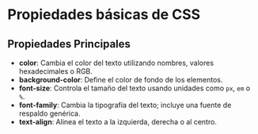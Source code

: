 # Propiedades básicas de CSS

## Propiedades Principales

- **color**: Cambia el color del texto utilizando nombres, valores hexadecimales o RGB.
- **background-color**: Define el color de fondo de los elementos.
- **font-size**: Controla el tamaño del texto usando unidades como `px`, `em` o `%`.
- **font-family**: Cambia la tipografía del texto; incluye una fuente de respaldo genérica.
- **text-align**: Alinea el texto a la izquierda, derecha o al centro.
